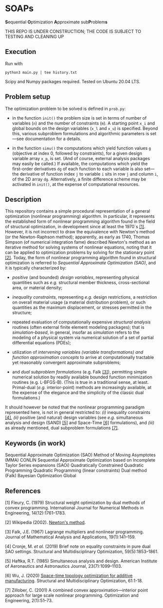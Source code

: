 # SOAPs
**S**equential **O**ptimization **A**pproximate sub**P**roblem**s**

THIS REPO IS UNDER CONSTRUCTION; THE CODE IS SUBJECT TO TESTING AND CLEANING UP

## Execution

Run with

`python3 main.py | tee history.txt`

Scipy and Numpy packages required. Tested on Ubuntu 20.04 LTS.

## Problem setup

The optimization problem to be solved is defined in `prob.py`:

- in the function `init()` the problem size is set in terms of number of variables (`n`) and the number of constraints (`m`). A starting point `x_i` and global bounds on the design variables (`x_l` and `x_u`) is specified. Beyond this, various subproblem formulations and algorithmic parameters is set&mdash;see documentation for a details.

- in the function `simu()` the computations which yield function values `g` (objective at index 0, followed by constraints), for a given design variable array `x_p`, is set. (And of course, external analysis packages may easily be called.) If available, the computations which yield the first-order derivatives `dg` of each function to each variable is also set&mdash;the derivative of function index `j` to variable `i` sits in row `j` and column `i`, of the 2D array `dg`. Alternatively, a finite difference scheme may be activated in `init()`, at the expense of computational resources.


## Description

This repository contains a simple procedural representation of a general optimization (nonlinear programming) algorithm. In particular, it represents the established form of nonlinear programming algorithm found in the field of structural optimization, in development since at least the 1970´s [[1]](#1). However, it is not incorrect to draw the equivalence with Newton's method (or the Newton-Raphson method); apparently, as early as 1740, Thomas Simpson (of numerical integration fame) described Newton's method as an iterative method for solving systems of nonlinear equations, noting that it can be applied to optimization problems by solving for the stationary point [[2]](#2). Today, the form of nonlinear programming algorithm found in structural optimization is referred to *Sequential Approximate Optimization (SAO)*, and it is typically characterized by:

- *positive* (and bounded) *design variables*, representing physical quantities such as *e.g.* structural member thickness, cross-sectional area, or material density;

- *inequality constraints*, representing *e.g.* design restrictions, a restriction on overall material usage (a material distribution problem), or such quantities as the maximum displacement, or stresses permitted in the structure;

- repeated evaluation of computationally expensive *structural analysis* routines (often external finite element modeling packages); that is *simulation-based*, in general, insofar as *simulation* refers to the modeling of a physical system via numerical solution of a set of partial differential equations (PDEs);

- utilization of *intervening variables (variable transformations) and function approximation concepts* to arrive at computationally tractable yet reasonably convergent approximate subproblems;

- and *dual subproblem formulations* (e.g. Falk [[3]](#3)), permitting simple numerical solution by readily available bounded function minimization routines (e.g. L-BFGS-B). (This is true in a traditional sense, at least. Primal-dual (*e.g.* interior-point) methods are increasingly available, at the expense of the elegance and the simplicity of the classic dual formulations.)

It should however be noted that the nonlinear programming paradigm represented here, is not in general restricted to: *(i)* inequality constraints [[4]](#4), *(ii)* positive (and natural) design variables (see *e.g.* simultaneous analysis and design (SAND) [[5]](#5) and Space-Time [[6]](#6) formulations), and *(iii)* as already mentioned, dual subproblem formulations [[7]](#7).

## Keywords (in work)

Sequential Approximate Optimization (SAO)
Method of Moving Asymptotes (MMA)
CONLIN
Sequential Approximate Optimization based on Incomplete Taylor Series expansions (SAOi)
Quadratically Constrained Quadratic Programming
Quadratic Programming (linear constraints)
Dual method (Falk)
Bayesian Optimization Global

## References
<a id="1">[1]</a>
Fleury, C. (1979)
Structural weight optimization by dual methods of convex programming.
International Journal for Numerical Methods in Engineering, 14(12):1761–1783.

<a id="2">[2]</a>
Wikipedia (2002).
[Newton's method](https://en.wikipedia.org/wiki/Newton%27s_method).

<a id="3">[3]</a>
Falk, J.E. (1967)
Lagrange multipliers and nonlinear programming.
Journal of Mathematical Analysis and Applications, 19(1):141–159.

<a id="4">[4]</a>
Cronje, M. *et al.* (2019)
Brief note on equality constraints in pure dual SAO settings.
Structural and Multidisciplinary Optimization, 59(5):1853–1861.

<a id="5">[5]</a>
Haftka, R.T. (1985) 
Simultaneous analysis and design. 
American Institute of Aeronautics and Astronautics Journal, 23(7):1099–1103.

<a id="6">[6]</a>
Wu, J. (2020) 
[Space-time topology optimization for additive manufacturing](https://doi.org/10.1007/s00158-019-02420-6). 
Structural and Multidisciplinary Optimization, 61:1-18.

<a id="7">[7]</a>
Zillober, C. (2001) 
A combined convex approximation&mdash;interior point approach for large scale
nonlinear programming. 
Optimization and Engineering, 2(1):51–73.